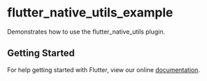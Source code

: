 # flutter_native_utils_example

Demonstrates how to use the flutter_native_utils plugin.

## Getting Started

For help getting started with Flutter, view our online
[documentation](https://flutter.io/).

